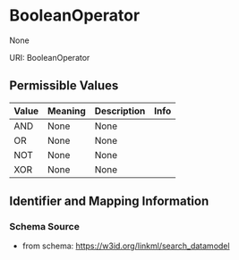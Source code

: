 # BooleanOperator

None

URI: BooleanOperator

## Permissible Values

| Value | Meaning | Description | Info |
| --- | --- | --- | --- |
| AND | None | None | |
| OR | None | None | |
| NOT | None | None | |
| XOR | None | None | |


## Identifier and Mapping Information







### Schema Source


* from schema: https://w3id.org/linkml/search_datamodel



